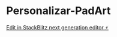 # Personalizar-PadArt

[Edit in StackBlitz next generation editor ⚡️](https://stackblitz.com/~/github.com/AlexandroOcon/Personalizar-PadArt)